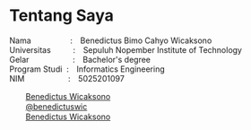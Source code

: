 # Tentang Saya
Nama&emsp;&emsp;&emsp;&emsp;&emsp;:&emsp;Benedictus Bimo Cahyo Wicaksono</br>
Universitas&nbsp;&nbsp;&nbsp;&emsp;&emsp;:&emsp;Sepuluh Nopember Institute of Technology</br>
Gelar&nbsp;&nbsp;&emsp;&emsp;&emsp;&emsp;&emsp;:&emsp;Bachelor's degree</br>
Program Studi&nbsp;&nbsp;:&emsp;Informatics Engineering</br>
NIM&emsp;&emsp;&emsp;&emsp;&nbsp;&nbsp;&emsp;:&emsp;5025201097</br>

<img src="https://camo.githubusercontent.com/e6d2040c65e8c6f4da10db72436cf9a1196e43ae/68747470733a2f2f6564656e742e6769746875622e696f2f537570657254696e7949636f6e732f696d616765732f7376672f66616365626f6f6b2e737667" width="15" height="15">&emsp;<a href="https://www.facebook.com/benedictuswic/">Benedictus Wicaksono</a><br>
<img src="https://camo.githubusercontent.com/68ff38b86f01b428567dcc406116e23728245f4e/68747470733a2f2f6564656e742e6769746875622e696f2f537570657254696e7949636f6e732f696d616765732f7376672f696e7374616772616d2e737667" width="15" height="15">&emsp;<a href="https://www.instagram.com/benedictuswic/">@benedictuswic</a><br>
<img src="https://camo.githubusercontent.com/45e6bebceba49c2cf76b1b3770b1adbe24e6c454/68747470733a2f2f6564656e742e6769746875622e696f2f537570657254696e7949636f6e732f696d616765732f7376672f6c696e6b6564696e2e737667" width="15" height="15">&emsp;<a href="https://www.linkedin.com/in/benedictus-wicaksono-8b543a1b2/">Benedictus Wicaksono</a>
